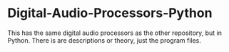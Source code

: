 # Digital-Audio-Processors-Python
This has the same digital audio processors as the other repository, but in Python. There is are descriptions or theory, just the program files.
